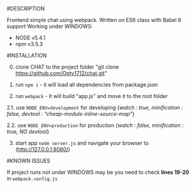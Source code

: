 #DESCRIPTION

Frontend simple chat using webpack. Written on ES6 class with Babel 6 support
Working under WINDOWS:
* NODE v5.4.1
* npm v3.5.3




#INSTALLATION

0. clone CHAT to the project folder "git clone https://github.com/Opty1712/chat.git"

1. run `npm i` - it will load all dependencies from package.json

2. run `webpack` - it will build "app.js" and move it to the root folder

2.1. use `NODE_ENV=development` for developing {*watch : true, minification : false, devtool : "cheap-module-inline-source-map"*}

2.2. use `NODE_ENV=production` for production {*watch : false, minification : true, NO devtool*}

3. start app `node server.js` and navigate your browser to (http://127.0.0.1:8080/)



#KNOWN ISSUES

If project runs not under WINDOWS may be you need to check **lines 19-20** in `webpack.config.js`

